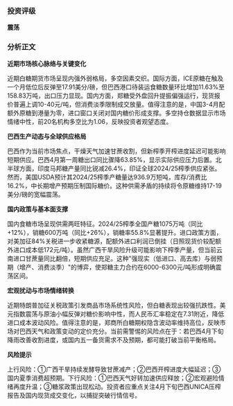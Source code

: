 ### 投资评级
**震荡**

### 分析正文

**近期市场核心脉络与关键变化**

近期白糖期货市场呈现内强外弱格局，多空因素交织。国际方面，ICE原糖在触及一个月低位后反弹至17.91美分/磅，但巴西港口待装运食糖数量环比增加11.63%至158.83万吨，出口压力显现。国内方面，郑糖受外盘回升提振偏强运行，现货报价普遍上调10-40元/吨，但消费淡季限制成交放量。值得注意的是，中国3-4月配额外原糖到港量为零，进口窗口关闭对国内糖价形成支撑。多空持仓数据显示市场情绪中性，前20名机构多空比为1.06，反映投资者观望态度。

**巴西生产动态与全球供应格局**

巴西作为当前市场焦点，干燥天气加速甘蔗收割，但新榨季开榨进度延迟可能影响短期供应。巴西4月第一周糖出口同比骤降63.85%，显示实际供应压力后置。北半球方面，印度马邦糖产量同比锐减26.4%，印证全球2024/25榨季供应紧张。然而，美国USDA预计其2024/25榨季产糖量达936.9万短吨，库存/消费比16.2%，中长期增产预期压制国际糖价。这种供需矛盾的持续将令原糖维持17-19美分/磅的宽幅震荡。

**国内政策与基本面支撑**

国内食糖市场呈现供需两旺特征。2024/25榨季全国产糖1075万吨（同比+12%），销糖600万吨（同比+26%），销糖率55.8%显著提升。进口政策方面，对美加征84%关税进一步收紧糖源，配额外进口利润已倒挂（日照现货价较配额外进口成本低172元/吨）。虽然广西干旱风险升级可能影响下榨季产量，但当前云南进口甘蔗量同比翻倍，短期供应充足。这种"强现实（低进口、高去库）与弱预期（增产、消费淡季）"的博弈，使郑糖主力合约在6000-6300元/吨形成明确震荡区间。

**宏观扰动与市场情绪转换**

近期特朗普加征关税政策引发商品市场系统性风险，但白糖表现出较强抗跌性。美元指数震荡与原油小幅反弹对糖价影响中性，而人民币汇率稳定在7.31附近，降低进口成本波动风险。值得注意的是，郑商所白糖期权隐含波动率维持高位，反映市场对巴西天气和政策变动的定价充分。当前需警惕的风险点在于：若巴西4月下旬降雨改善收割进度，或国内五一备货需求不及预期，都可能打破当前平衡格局。

**风险提示**

上行风险：①广西干旱持续发酵导致甘蔗减产；②巴西开榨进度大幅延迟；③国内夏季消费超预期。下行风险：①巴西天气好转加速供应释放；②宏观避险情绪再度升温；③糖浆政策出现松动。投资者应重点关注4月下旬巴西UNICA压榨报告及国内现货成交变化，以捕捉突破行情信号。
